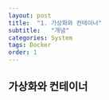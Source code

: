 ```yaml
---
layout: post
title:  "1. 가상화와 컨테이너"
subtitle:   "개념"
categories: System
tags: Docker
order: 1
---
```


## 가상화와 컨테이너